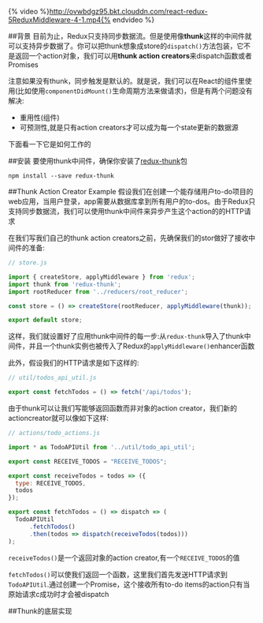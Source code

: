{% video %}http://ovwbdgz95.bkt.clouddn.com/react-redux-5ReduxMiddleware-4-1.mp4{% endvideo %}

##背景
目前为止，Redux只支持同步数据流。但是使用像**thunk**这样的中间件就可以支持异步数据了。你可以把thunk想象成store的`dispatch()`方法包装，它不是返回一个action对象，我们可以用**thunk action creators**来dispatch函数或者Promises

注意如果没有thunk，同步触发是默认的。就是说，我们可以在React的组件里使用(比如使用`componentDidMount()`生命周期方法来做请求)，但是有两个问题没有解决:
- 重用性(组件)
- 可预测性,就是只有action creators才可以成为每一个state更新的数据源

下面看一下它是如何工作的

##安装
要使用thunk中间件，确保你安装了[redux-thunk](https://github.com/gaearon/redux-thunk)包
```
npm install --save redux-thunk
```

##Thunk Action Creator Example
假设我们在创建一个能存储用户to-do项目的web应用，当用户登录，app需要从数据库拿到所有用户的to-dos。由于Redux只支持同步数据流，我们可以使用thunk中间件来异步产生这个action的的HTTP请求

在我们写我们自己的thunk action creators之前，先确保我们的stor做好了接收中间件的准备:

```js
// store.js

import { createStore, applyMiddleware } from 'redux';
import thunk from 'redux-thunk';
import rootReducer from '../reducers/root_reducer';

const store = () => createStore(rootReducer, applyMiddleware(thunk));

export default store;
```

这样，我们就设置好了应用thunk中间件的每一步:从`redux-thunk`导入了thunk中间件，并且一个thunk实例也被传入了Redux的`applyMiddleware()`enhancer函数

此外，假设我们的HTTP请求是如下这样的:
```js
// util/todos_api_util.js

export const fetchTodos = () => fetch('/api/todos');
```

由于thunk可以让我们写能够返回函数而非对象的action creator，我们新的actioncreator就可以像如下这样:
```js
// actions/todo_actions.js

import * as TodoAPIUtil from '../util/todo_api_util';

export const RECEIVE_TODOS = "RECEIVE_TODOS";

export const receiveTodos = todos => ({
  type: RECEIVE_TODOS,
  todos
});

export const fetchTodos = () => dispatch => (
  TodoAPIUtil
      .fetchTodos()
      .then(todos => dispatch(receiveTodos(todos)))
);

```

`receiveTodos()`是一个返回对象的action creator,有一个`RECEIVE_TODOS`的值

`fetchTodos()`可以使我们返回一个函数，这里我们首先发送HTTP请求到`TodoAPIUtil`.通过创建一个Promise，这个接收所有to-do items的action只有当原始请求c成功时才会被dispatch


##Thunk的底层实现
